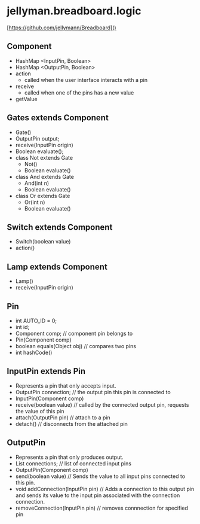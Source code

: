 jellyman.breadboard.logic
==

[https://github.com/jellymann/Breadboard]()

Component
--
- HashMap <InputPin, Boolean>
- HashMap <OutputPin, Boolean>
- action
	- called when the user interface interacts with a pin
- receive
	- called when one of the pins has a new value
- getValue

Gates extends Component
--
- Gate()
- OutputPin output;
- receive(InputPin origin)
- Boolean evaluate();
- class Not extends Gate
	- Not()
	- Boolean evaluate()
- class And extends Gate
	- And(int n)
	- Boolean evaluate()
- class Or extends Gate
	- Or(int n)
	- Boolean evaluate()

Switch extends Component
--
- Switch(boolean value)
- action()

Lamp extends Component
--
- Lamp()
- receive(InputPin origin)

Pin
--
- int AUTO_ID = 0;
- int id;
- Component comp; // component pin belongs to
- Pin(Component comp)
- boolean equals(Object obj) // compares two pins
- int hashCode()

InputPin extends Pin
--
- Represents a pin that only accepts input.
- OutputPin connection; // the output pin this pin is connected to
- InputPin(Component comp) 
- receive(boolean value) // called by the connected output pin, requests the value of this pin
- attach(OutputPin pin) // attach to a pin
- detach() // disconnects from the attached pin

OutputPin
--
- Represents a pin that only produces output.
- List<InputPin> connections; // list of connected input pins
- OutputPin(Component comp)
- send(boolean value) // Sends the value to all input pins connected to this pin.
- void addConnection(InputPin pin) // Adds a connection to this output pin and sends its value to the input pin associated with the connection connection.
- removeConnection(InputPin pin) // removes connnection for specified pin
